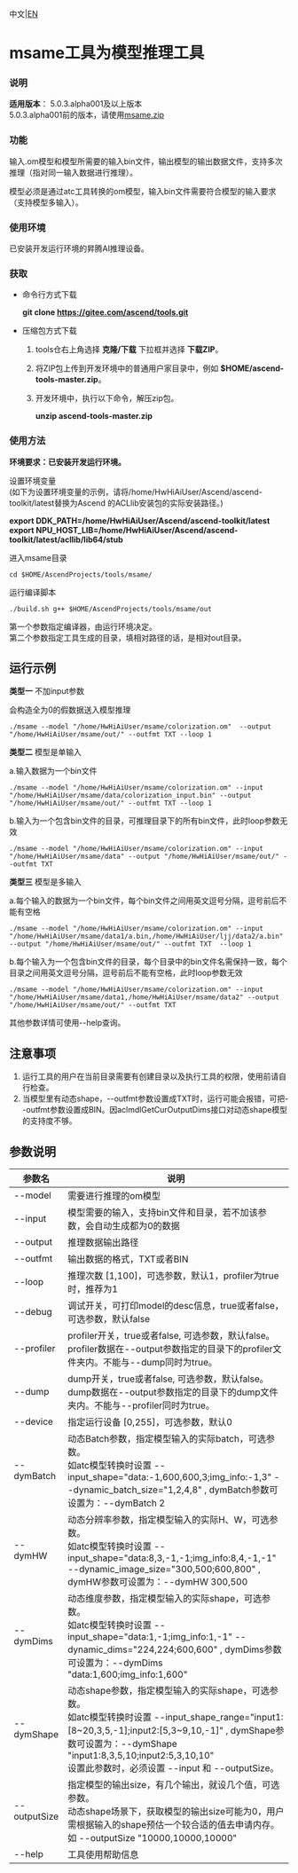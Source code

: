 中文|[EN](README_EN.md)

# msame工具为模型推理工具
### 说明  
 **适用版本**： 5.0.3.alpha001及以上版本  
5.0.3.alpha001前的版本，请使用[msame.zip](https://obs-9be7.obs.cn-east-2.myhuaweicloud.com/xuyetao/msame.zip)
### 功能
输入.om模型和模型所需要的输入bin文件，输出模型的输出数据文件，支持多次推理（指对同一输入数据进行推理）。

模型必须是通过atc工具转换的om模型，输入bin文件需要符合模型的输入要求（支持模型多输入）。

### 使用环境
已安装开发运行环境的昇腾AI推理设备。  

### 获取
- 命令行方式下载

   **git clone https://gitee.com/ascend/tools.git**

- 压缩包方式下载

    1. tools仓右上角选择 **克隆/下载** 下拉框并选择 **下载ZIP**。

    2. 将ZIP包上传到开发环境中的普通用户家目录中，例如 **$HOME/ascend-tools-master.zip**。

    3. 开发环境中，执行以下命令，解压zip包。

        **unzip ascend-tools-master.zip**


### 使用方法
**环境要求：已安装开发运行环境。**   
 
设置环境变量  
(如下为设置环境变量的示例，请将/home/HwHiAiUser/Ascend/ascend-toolkit/latest替换为Ascend 的ACLlib安装包的实际安装路径。) 
 
**export DDK_PATH=/home/HwHiAiUser/Ascend/ascend-toolkit/latest**  
**export NPU_HOST_LIB=/home/HwHiAiUser/Ascend/ascend-toolkit/latest/acllib/lib64/stub**

进入msame目录
```
cd $HOME/AscendProjects/tools/msame/
```
运行编译脚本
```
./build.sh g++ $HOME/AscendProjects/tools/msame/out
```
第一个参数指定编译器，由运行环境决定。  
第二个参数指定工具生成的目录，填相对路径的话，是相对out目录。

## 运行示例
 **类型一**   不加input参数  

会构造全为0的假数据送入模型推理
```
./msame --model "/home/HwHiAiUser/msame/colorization.om"  --output "/home/HwHiAiUser/msame/out/" --outfmt TXT --loop 1
```


 **类型二**  模型是单输入    

a.输入数据为一个bin文件  

```
./msame --model "/home/HwHiAiUser/msame/colorization.om" --input "/home/HwHiAiUser/msame/data/colorization_input.bin" --output "/home/HwHiAiUser/msame/out/" --outfmt TXT --loop 1
```

b.输入为一个包含bin文件的目录，可推理目录下的所有bin文件，此时loop参数无效
```
./msame --model "/home/HwHiAiUser/msame/colorization.om" --input "/home/HwHiAiUser/msame/data" --output "/home/HwHiAiUser/msame/out/" --outfmt TXT
```


 **类型三**  模型是多输入  

a.每个输入的数据为一个bin文件，每个bin文件之间用英文逗号分隔，逗号前后不能有空格

```
./msame --model "/home/HwHiAiUser/msame/colorization.om" --input "/home/HwHiAiUser/msame/data1/a.bin,/home/HwHiAiUser/ljj/data2/a.bin" --output "/home/HwHiAiUser/msame/out/" --outfmt TXT  --loop 1
```

b.每个输入为一个包含bin文件的目录，每个目录中的bin文件名需保持一致，每个目录之间用英文逗号分隔，逗号前后不能有空格，此时loop参数无效
```
./msame --model "/home/HwHiAiUser/msame/colorization.om" --input "/home/HwHiAiUser/msame/data1,/home/HwHiAiUser/msame/data2" --output "/home/HwHiAiUser/msame/out/" --outfmt TXT
```
  
其他参数详情可使用--help查询。


## 注意事项
1. 运行工具的用户在当前目录需要有创建目录以及执行工具的权限，使用前请自行检查。  
2. 当模型里有动态shape，--outfmt参数设置成TXT时，运行可能会报错，可把--outfmt参数设置成BIN。因aclmdlGetCurOutputDims接口对动态shape模型的支持度不够。

## 参数说明

| 参数名   | 说明                            |
| -------- | ------------------------------- |
| --model  | 需要进行推理的om模型            |
| --input  | 模型需要的输入，支持bin文件和目录，若不加该参数，会自动生成都为0的数据                  |
| --output | 推理数据输出路径                |
| --outfmt | 输出数据的格式，TXT或者BIN      |
| --loop   | 推理次数 [1,100]，可选参数，默认1，profiler为true时，推荐为1 |
| --debug  | 调试开关，可打印model的desc信息，true或者false，可选参数，默认false |
| --profiler   | profiler开关，true或者false, 可选参数，默认false。<br>profiler数据在--output参数指定的目录下的profiler文件夹内。不能与--dump同时为true。 |  
| --dump   | dump开关，true或者false, 可选参数，默认false。<br>dump数据在--output参数指定的目录下的dump文件夹内。不能与--profiler同时为true。 |
| --device   | 指定运行设备 [0,255]，可选参数，默认0 |
| --dymBatch  | 动态Batch参数，指定模型输入的实际batch，可选参数。 <br>如atc模型转换时设置 --input_shape="data:-1,600,600,3;img_info:-1,3" --dynamic_batch_size="1,2,4,8" , dymBatch参数可设置为：--dymBatch 2|
| --dymHW  | 动态分辨率参数，指定模型输入的实际H、W，可选参数。 <br>如atc模型转换时设置 --input_shape="data:8,3,-1,-1;img_info:8,4,-1,-1"  --dynamic_image_size="300,500;600,800" , dymHW参数可设置为：--dymHW 300,500|
| --dymDims| 动态维度参数，指定模型输入的实际shape，可选参数。 <br>如atc模型转换时设置 --input_shape="data:1,-1;img_info:1,-1" --dynamic_dims="224,224;600,600" , dymDims参数可设置为：--dymDims "data:1,600;img_info:1,600"|
| --dymShape| 动态shape参数，指定模型输入的实际shape，可选参数。 <br>如atc模型转换时设置 --input_shape_range="input1:\[8\~20,3,5,-1\];input2:\[5,3\~9,10,-1\]" , dymShape参数可设置为：--dymShape "input1:8,3,5,10;input2:5,3,10,10"<br>设置此参数时，必须设置 --input 和 --outputSize。 |
| --outputSize| 指定模型的输出size，有几个输出，就设几个值，可选参数。<br>动态shape场景下，获取模型的输出size可能为0，用户需根据输入的shape预估一个较合适的值去申请内存。<br>如 --outputSize "10000,10000,10000"|
| --help| 工具使用帮助信息                  |
